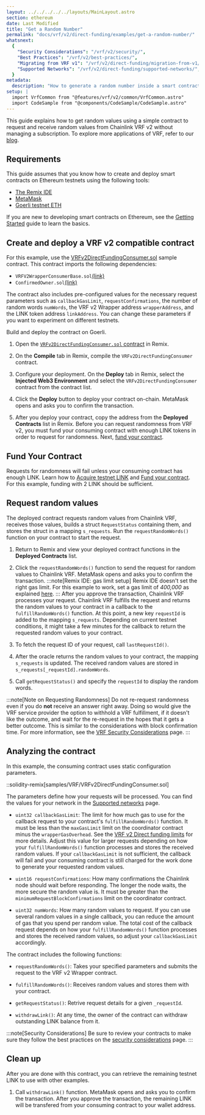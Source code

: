 ```yaml
---
layout: ../../../../../layouts/MainLayout.astro
section: ethereum
date: Last Modified
title: "Get a Random Number"
permalink: "docs/vrf/v2/direct-funding/examples/get-a-random-number/"
whatsnext:
  {
    "Security Considerations": "/vrf/v2/security/",
    "Best Practices": "/vrf/v2/best-practices/",
    "Migrating from VRF v1": "/vrf/v2/direct-funding/migration-from-v1/",
    "Supported Networks": "/vrf/v2/direct-funding/supported-networks/",
  }
metadata:
  description: "How to generate a random number inside a smart contract using Chainlink VRF v2 - Direct funding method."
setup: |
  import VrfCommon from "@features/vrf/v2/common/VrfCommon.astro"
  import CodeSample from "@components/CodeSample/CodeSample.astro"
---
```


<VrfCommon callout="directFunding"/>

This guide explains how to get random values using a simple contract to request and receive random values from Chainlink VRF v2 without managing a subscription. To explore more applications of VRF, refer to our [blog](https://blog.chain.link/).

## Requirements

This guide assumes that you know how to create and deploy smart contracts on Ethereum testnets using the following tools:

- [The Remix IDE](https://remix.ethereum.org/)
- [MetaMask](https://metamask.io/)
- [Goerli testnet ETH](/resources/link-token-contracts/#goerli-testnet)

If you are new to developing smart contracts on Ethereum, see the [Getting Started](/getting-started/conceptual-overview/) guide to learn the basics.

## Create and deploy a VRF v2 compatible contract

For this example, use the [VRFv2DirectFundingConsumer.sol](https://remix.ethereum.org/#url=https://docs.chain.link/samples/VRF/VRFv2DirectFundingConsumer.sol) sample contract. This contract imports the following dependencies:

- `VRFV2WrapperConsumerBase.sol`[(link)](https://github.com/smartcontractkit/chainlink/blob/develop/contracts/src/v0.8/VRFV2WrapperConsumerBase.sol)
- `ConfirmedOwner.sol`[(link)](https://github.com/smartcontractkit/chainlink/blob/develop/contracts/src/v0.8/ConfirmedOwner.sol)

The contract also includes pre-configured values for the necessary request parameters such as `callbackGasLimit`, `requestConfirmations`, the number of random words `numWords`, the VRF v2 Wrapper address `wrapperAddress`, and the LINK token address `linkAddress`. You can change these parameters if you want to experiment on different testnets.

Build and deploy the contract on Goerli.

1. Open the [`VRFv2DirectFundingConsumer.sol` contract](https://remix.ethereum.org/#url=https://docs.chain.link/samples/VRF/VRFv2DirectFundingConsumer.sol) in Remix.

   <!-- prettier-ignore -->
   <CodeSample src="samples/VRF/VRFv2DirectFundingConsumer.sol" showButtonOnly/>

1. On the **Compile** tab in Remix, compile the `VRFv2DirectFundingConsumer` contract.

1. Configure your deployment. On the **Deploy** tab in Remix, select the **Injected Web3 Environment** and select the `VRFv2DirectFundingConsumer` contract from the contract list.

1. Click the **Deploy** button to deploy your contract on-chain. MetaMask opens and asks you to confirm the transaction.

1. After you deploy your contract, copy the address from the **Deployed Contracts** list in Remix. Before you can request randomness from VRF v2, you must fund your consuming contract with enough LINK tokens in order to request for randomness. Next, [fund your contract](#fund-your-contract).

## Fund Your Contract

Requests for randomness will fail unless your consuming contract has enough LINK. Learn how to [Acquire testnet LINK](/resources/acquire-link/) and [Fund your contract](/resources/fund-your-contract/). For this example, funding with 2 LINK should be sufficient.

## Request random values

The deployed contract requests random values from Chainlink VRF, receives those values, builds a struct `RequestStatus` containing them, and stores the struct in a mapping `s_requests`. Run the `requestRandomWords()` function on your contract to start the request.

1. Return to Remix and view your deployed contract functions in the **Deployed Contracts** list.

1. Click the `requestRandomWords()` function to send the request for random values to Chainlink VRF. MetaMask opens and asks you to confirm the transaction.
   :::note[Remix IDE: gas limit setup]
   Remix IDE doesn't set the right gas limit. For this example to work, set a
   gas limit of _400,000_ as explained [here](https://metamask.zendesk.com/hc/en-us/articles/360022895972).
   :::
   After you approve the transaction, Chainlink VRF processes your request. Chainlink VRF fulfills the request and returns the random values to your contract in a callback to the `fulfillRandomWords()` function. At this point, a new key `requestId` is added to the mapping `s_requests`. Depending on current testnet conditions, it might take a few minutes for the callback to return the requested random values to your contract.

1. To fetch the request ID of your request, call `lastRequestId()`.

1. After the oracle returns the random values to your contract, the mapping `s_requests` is updated. The received random values are stored in `s_requests[_requestId].randomWords`.

1. Call `getRequestStatus()` and specify the `requestId` to display the random words.

:::note[Note on Requesting Randomness]
Do not re-request randomness even if you do **not** receive an answer right away. Doing so would give the VRF service provider the option to withhold a VRF fulfillment, if it doesn't like the outcome, and wait for the re-request in the hopes that it gets a better outcome. This is similar to the considerations with block confirmation time. For more information, see the [VRF Security Considerations](/vrf/v2/security/) page.
:::

## Analyzing the contract

In this example, the consuming contract uses static configuration parameters.

::solidity-remix[samples/VRF/VRFv2DirectFundingConsumer.sol]

The parameters define how your requests will be processed. You can find the values for your network in the [Supported networks](/vrf/v2/direct-funding/supported-networks/) page.

- `uint32 callbackGasLimit`: The limit for how much gas to use for the callback request to your contract's `fulfillRandomWords()` function. It must be less than the `maxGasLimit` limit on the coordinator contract minus the `wrapperGasOverhead`. See the [VRF v2 Direct funding limits](/vrf/v2/direct-funding/#limits) for more details. Adjust this value for larger requests depending on how your `fulfillRandomWords()` function processes and stores the received random values. If your `callbackGasLimit` is not sufficient, the callback will fail and your consuming contract is still charged for the work done to generate your requested random values.

- `uint16 requestConfirmations`: How many confirmations the Chainlink node should wait before responding. The longer the node waits, the more secure the random value is. It must be greater than the `minimumRequestBlockConfirmations` limit on the coordinator contract.

- `uint32 numWords`: How many random values to request. If you can use several random values in a single callback, you can reduce the amount of gas that you spend per random value. The total cost of the callback request depends on how your `fulfillRandomWords()` function processes and stores the received random values, so adjust your `callbackGasLimit` accordingly.

The contract includes the following functions:

- `requestRandomWords()`: Takes your specified parameters and submits the request to the VRF v2 Wrapper contract.

- `fulfillRandomWords()`: Receives random values and stores them with your contract.

- `getRequestStatus()`: Retrive request details for a given `_requestId`.

- `withdrawLink()`: At any time, the owner of the contract can withdraw outstanding LINK balance from it.

:::note[Security Considerations]
Be sure to review your contracts to make sure they follow the best practices on the [security considerations](/vrf/v2/security/) page.
:::

## Clean up

After you are done with this contract, you can retrieve the remaining testnet LINK to use with other examples.

1. Call `withdrawLink()` function. MetaMask opens and asks you to confirm the transaction. After you approve the transaction, the remaining LINK will be transfered from your consuming contract to your wallet address.
